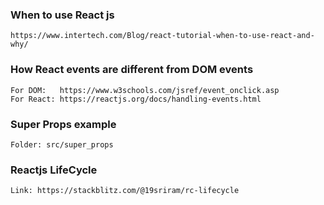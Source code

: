 ### When to use React js
    https://www.intertech.com/Blog/react-tutorial-when-to-use-react-and-why/

### How React events are different from DOM events
    For DOM:   https://www.w3schools.com/jsref/event_onclick.asp
    For React: https://reactjs.org/docs/handling-events.html

### Super Props example
    Folder: src/super_props


### Reactjs LifeCycle
    Link: https://stackblitz.com/@19sriram/rc-lifecycle